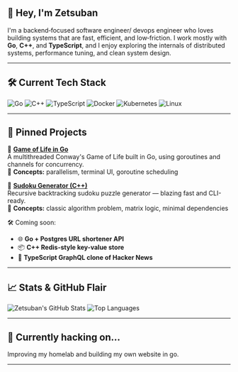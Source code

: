 ## 👋 Hey, I'm Zetsuban

I'm a backend‑focused software engineer/ devops engineer who loves building systems that are fast, efficient, and low‑friction. I work mostly with **Go**, **C++**, and **TypeScript**, and I enjoy exploring the internals of distributed systems, performance tuning, and clean system design.

---

## 🛠️ Current Tech Stack

![Go](https://img.shields.io/badge/Go-00ADD8?style=flat-square&logo=go&logoColor=white)
![C++](https://img.shields.io/badge/C++-00599C?style=flat-square&logo=c%2b%2b&logoColor=white)
![TypeScript](https://img.shields.io/badge/TypeScript-3178C6?style=flat-square&logo=typescript&logoColor=white)
![Docker](https://img.shields.io/badge/Docker-2496ED?style=flat-square&logo=docker&logoColor=white)
![Kubernetes](https://img.shields.io/badge/Kubernetes-326CE5?style=for-the-badge&logo=Kubernetes&logoColor=white)
![Linux](https://img.shields.io/badge/Linux-FCC624?style=flat-square&logo=linux&logoColor=black)

---

## 📌 Pinned Projects

🔹 [**Game of Life in Go**](https://github.com/Zetsuban/game-of-life)  
A multithreaded Conway's Game of Life built in Go, using goroutines and channels for concurrency.  
🧠 **Concepts:** parallelism, terminal UI, goroutine scheduling

🔹 [**Sudoku Generator (C++)**](https://github.com/Zetsuban/sudoku-generator)  
Recursive backtracking sudoku puzzle generator — blazing fast and CLI-ready.  
🧩 **Concepts:** classic algorithm problem, matrix logic, minimal dependencies

🛠 Coming soon:
- 🌐 **Go + Postgres URL shortener API**
- 📦 **C++ Redis-style key-value store**
- 🔁 **TypeScript GraphQL clone of Hacker News**

---

## 📈 Stats & GitHub Flair

![Zetsuban's GitHub Stats](https://github-readme-stats.vercel.app/api?username=Zetsuban&show_icons=true&theme=tokyonight&count_private=true)
![Top Languages](https://github-readme-stats.vercel.app/api/top-langs/?username=Zetsuban&layout=compact&theme=tokyonight)

---

## 🔭 Currently hacking on...

Improving my homelab and building my own website in go.

---

